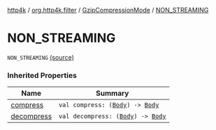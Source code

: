 [http4k](../../index.md) / [org.http4k.filter](../index.md) / [GzipCompressionMode](index.md) / [NON_STREAMING](./-n-o-n_-s-t-r-e-a-m-i-n-g.md)

# NON_STREAMING

`NON_STREAMING` [(source)](https://github.com/http4k/http4k/blob/master/http4k-core/src/main/kotlin/org/http4k/filter/ext.kt#L15)

### Inherited Properties

| Name | Summary |
|---|---|
| [compress](compress.md) | `val compress: (`[`Body`](../../org.http4k.core/-body/index.md)`) -> `[`Body`](../../org.http4k.core/-body/index.md) |
| [decompress](decompress.md) | `val decompress: (`[`Body`](../../org.http4k.core/-body/index.md)`) -> `[`Body`](../../org.http4k.core/-body/index.md) |
